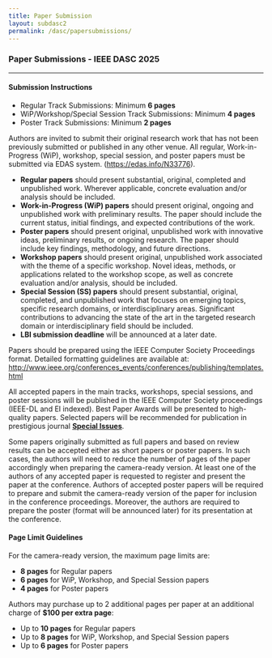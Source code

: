 ```yaml
---
title: Paper Submission
layout: subdasc2
permalink: /dasc/papersubmissions/
---
```


<h3>Paper Submissions - IEEE DASC 2025</h3>


<hr/>
<p>
<h4>Submission Instructions</h4>
<ul>
 <li>Regular Track Submissions: Minimum <b> 6 pages</b></li>
 <li>WiP/Workshop/Special Session Track Submissions: Minimum <b>4 pages</b></li>
 <li>Poster Track Submissions: Minimum  <b>2 pages</b></li>
 <!-- Submission to Late Breaking Innovation Tracks: <b>4-8</b> pages<br> -->
 </ul>
</p>

<p>Authors are invited to submit their original research work that has not been previously submitted or published in any other venue. All regular, Work-in-Progress (WiP), workshop, special session, and poster papers must be submitted via EDAS system.
(<a href="https://edas.info/N33776" target =_new>https://edas.info/N33776</a>).
</p><p>
<ul>
<li><b>Regular papers</b> should present substantial, original, completed and unpublished work. Wherever applicable, concrete evaluation and/or analysis should be included.</li>
<li><b>Work-in-Progress (WiP) papers</b> should present original, ongoing and unpublished work with preliminary results. The paper should include the current status, initial findings, and expected contributions of the work.</li>
<li><b>Poster papers</b> should present original, unpublished work with innovative ideas, preliminary results, or ongoing research. The paper should include key findings, methodology, and future directions.</li>
<li><b>Workshop papers</b> should present original, unpublished work associated with the theme of a specific workshop. Novel ideas, methods, or applications related to the workshop scope, as well as concrete evaluation and/or analysis, should be included.</li>
<li><b>Special Session (SS) papers</b> should present substantial, original, completed, and unpublished work that focuses on emerging topics, specific research domains, or interdisciplinary areas. Significant contributions to advancing the state of the art in the targeted research domain or interdisciplinary field should be included.</li>
<li><b>LBI submission deadline</b> will be announced at a later date.</li>
<!-- <li><b>Late Breaking Innovation (LBI) papers</b> should present cutting-edge research across all CyberSciTech topics. LBI submissions will undergo a review process, and those accepted will be included in the conference program as either Regular or WiP papers, based on their quality, novelty, and completeness.</li> -->
</ul>
</p><p>
Papers should be prepared using the IEEE Computer Society Proceedings format. Detailed formatting guidelines are available at: <a href="http://www.ieee.org/conferences_events/conferences/publishing/templates.html" target=_new>http://www.ieee.org/conferences_events/conferences/publishing/templates.html</a>
</p><p>
All accepted papers in the main tracks, workshops, special sessions, and poster sessions will be published in the IEEE Computer Society proceedings (IEEE-DL and EI indexed).
Best Paper Awards will be presented to high-quality papers. Selected papers will be recommended for publication in prestigious journal <b><a href="http://cyber-science.org/2025/special-issues/" target=_new>Special Issues</a></b>.
</p><p>
Some papers originally submitted as full papers and based on review results can be accepted either as short papers or poster papers. In such cases, the authors will need to reduce the number of pages of the paper accordingly when preparing the camera-ready version. At least one of the authors of any accepted paper is requested to register and present the paper at the conference.
Authors of accepted poster papers will be required to prepare and submit the camera-ready version of the paper for inclusion in the conference proceedings. Moreover, the authors are required to prepare the poster (format will be announced later) for its presentation at the conference. 
</p><p>
<h4> Page Limit Guidelines</h4>
<p>For the camera-ready version, the maximum page limits are:</p>
<ul>
 <li><b>8 pages</b> for Regular papers</li>
 <li><b>6 pages</b> for WiP, Workshop, and Special Session papers</li>
 <li><b>4 pages</b> for Poster papers</li>
</ul>

<p>Authors may purchase up to 2 additional pages per paper at an additional charge of <b>$100 per extra page</b>:</p>
<ul>
  <li>Up to <b>10 pages</b> for Regular papers</li>
  <li>Up to <b>8 pages</b> for WiP, Workshop, and Special Session papers</li>
  <li>Up to <b>6 pages</b> for Poster papers</li>
</ul>
 <!-- Submission to Late Breaking Innovation Tracks: <b>4-8</b> pages<br> -->
</p>
